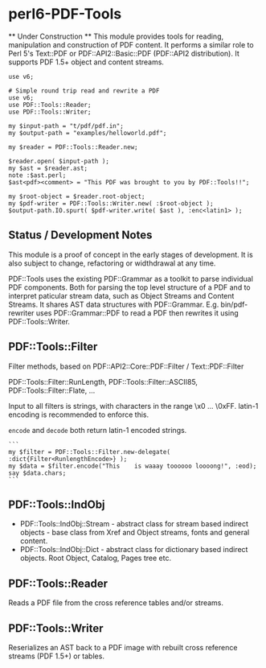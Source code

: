 perl6-PDF-Tools
===============

** Under Construction **  This module provides tools for reading, manipulation and construction of PDF content. It performs a similar role to Perl 5's Text::PDF or PDF::API2::Basic::PDF (PDF::API2 distribution). It supports PDF 1.5+ object and content streams. 

```
use v6;

# Simple round trip read and rewrite a PDF
use v6;
use PDF::Tools::Reader;
use PDF::Tools::Writer;

my $input-path = "t/pdf/pdf.in";
my $output-path = "examples/helloworld.pdf";

my $reader = PDF::Tools::Reader.new;
 
$reader.open( $input-path );
my $ast = $reader.ast;
note :$ast.perl;
$ast<pdf><comment> = "This PDF was brought to you by PDF::Tools!!";

my $root-object = $reader.root-object;
my $pdf-writer = PDF::Tools::Writer.new( :$root-object );
$output-path.IO.spurt( $pdf-writer.write( $ast ), :enc<latin1> );
```

## Status / Development Notes

This module is a proof of concept in the early stages of development.  It is also subject to change, refactoring or widthdrawal at any time.

PDF::Tools uses the existing PDF::Grammar as a toolkit to parse individual PDF components. Both for parsing the top level structure of a PDF and to interpret paticular stream data, such as Object Streams and Content Streams. It shares AST data structures with PDF::Grammar. E.g. bin/pdf-rewriter uses PDF::Grammar::PDF to read a PDF then rewrites it using PDF::Tools::Writer.

## PDF::Tools::Filter

Filter methods, based on PDF::API2::Core::PDF::Filter / Text::PDF::Filter

PDF::Tools::Filter::RunLength, PDF::Tools::Filter::ASCII85, PDF::Tools::Filter::Flate, ...

Input to all filters is strings, with characters in the range \x0 ... \0xFF. latin-1 encoding
is recommended to enforce this.

`encode` and `decode` both return latin-1 encoded strings.

    ```
    my $filter = PDF::Tools::Filter.new-delegate( :dict{Filter<RunlengthEncode>} );
    my $data = $filter.encode("This    is waaay toooooo loooong!", :eod);
    say $data.chars;
    ```

## PDF::Tools::IndObj

- PDF::Tools::IndObj::Stream - abstract class for stream based indirect objects - base class from Xref and Object streams, fonts and general content.
- PDF::Tools::IndObj::Dict - abstract class for dictionary based indirect objects. Root Object, Catalog, Pages tree etc.

## PDF::Tools::Reader

Reads a PDF file from the cross reference tables and/or streams.

## PDF::Tools::Writer

Reserializes an AST back to a PDF image with rebuilt cross reference streams (PDF 1.5+) or tables.

